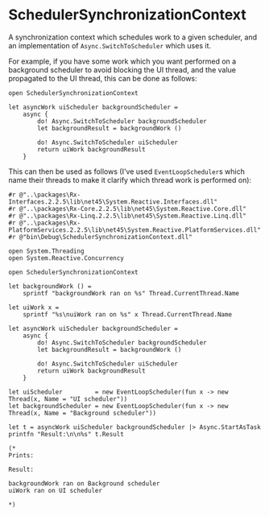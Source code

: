# SchedulerSynchronizationContext
A synchronization context which schedules work to a given scheduler, and an implementation of ```Async.SwitchToScheduler``` which uses it.

For example, if you have some work which you want performed on a background scheduler to avoid blocking the UI thread, and the value propagated to the UI thread, this can be done as follows:

```f#
open SchedulerSynchronizationContext

let asyncWork uiScheduler backgroundScheduler =
    async {
        do! Async.SwitchToScheduler backgroundScheduler
        let backgroundResult = backgroundWork ()

        do! Async.SwitchToScheduler uiScheduler
        return uiWork backgroundResult
    }

```

This can then be used as follows (I've used ```EventLoopScheduler```s which name their threads to make it clarify which thread work is performed on):

```f#
#r @"..\packages\Rx-Interfaces.2.2.5\lib\net45\System.Reactive.Interfaces.dll"
#r @"..\packages\Rx-Core.2.2.5\lib\net45\System.Reactive.Core.dll"
#r @"..\packages\Rx-Linq.2.2.5\lib\net45\System.Reactive.Linq.dll"
#r @"..\packages\Rx-PlatformServices.2.2.5\lib\net45\System.Reactive.PlatformServices.dll"
#r @"bin\Debug\SchedulerSynchronizationContext.dll"

open System.Threading
open System.Reactive.Concurrency

open SchedulerSynchronizationContext

let backgroundWork () =
    sprintf "backgroundWork ran on %s" Thread.CurrentThread.Name

let uiWork x =
    sprintf "%s\nuiWork ran on %s" x Thread.CurrentThread.Name

let asyncWork uiScheduler backgroundScheduler =
    async {
        do! Async.SwitchToScheduler backgroundScheduler
        let backgroundResult = backgroundWork ()

        do! Async.SwitchToScheduler uiScheduler
        return uiWork backgroundResult
    }

let uiScheduler         = new EventLoopScheduler(fun x -> new Thread(x, Name = "UI scheduler"))
let backgroundScheduler = new EventLoopScheduler(fun x -> new Thread(x, Name = "Background scheduler"))

let t = asyncWork uiScheduler backgroundScheduler |> Async.StartAsTask
printfn "Result:\n\n%s" t.Result

(*
Prints:

Result:

backgroundWork ran on Background scheduler
uiWork ran on UI scheduler

*)
```
